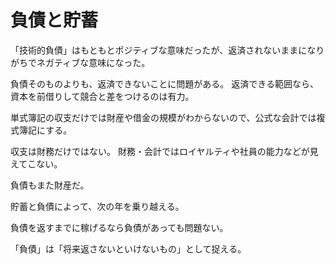 # 負債と貯蓄

「技術的負債」はもともとポジティブな意味だったが、返済されないままになりがちでネガティブな意味になった。

負債そのものよりも、返済できないことに問題がある。
返済できる範囲なら、資本を前借りして競合と差をつけるのは有力。

単式簿記の収支だけでは財産や借金の規模がわからないので、公式な会計では複式簿記にする。

収支は財務だけではない。
財務・会計ではロイヤルティや社員の能力などが見えてこない。

負債もまた財産だ。

貯蓄と負債によって、次の年を乗り越える。

負債を返すまでに稼げるなら負債があっても問題ない。

「負債」は「将来返さないといけないもの」として捉える。
